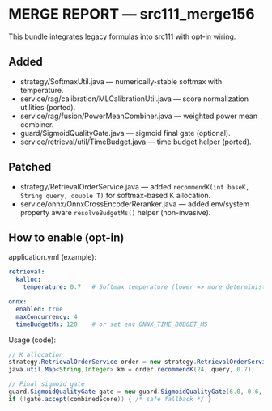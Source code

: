 # MERGE REPORT — src111_merge156

This bundle integrates legacy formulas into src111 with opt-in wiring.

## Added
- strategy/SoftmaxUtil.java — numerically-stable softmax with temperature.
- service/rag/calibration/MLCalibrationUtil.java — score normalization utilities (ported).
- service/rag/fusion/PowerMeanCombiner.java — weighted power mean combiner.
- guard/SigmoidQualityGate.java — sigmoid final gate (optional).
- service/retrieval/util/TimeBudget.java — time budget helper (ported).

## Patched
- strategy/RetrievalOrderService.java — added `recommendK(int baseK, String query, double T)` for softmax-based K allocation.
- service/onnx/OnnxCrossEncoderReranker.java — added env/system property aware `resolveBudgetMs()` helper (non-invasive).

## How to enable (opt-in)

application.yml (example):

```yaml
retrieval:
  kalloc:
    temperature: 0.7   # Softmax temperature (lower => more deterministic)

onnx:
  enabled: true
  maxConcurrency: 4
  timeBudgetMs: 120    # or set env ONNX_TIME_BUDGET_MS
```

Usage (code):

```java
// K allocation
strategy.RetrievalOrderService order = new strategy.RetrievalOrderService();
java.util.Map<String,Integer> km = order.recommendK(24, query, 0.7);

// Final sigmoid gate
guard.SigmoidQualityGate gate = new guard.SigmoidQualityGate(6.0, 0.6, 0.90);
if (!gate.accept(combinedScore)) { /* safe fallback */ }
```